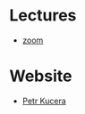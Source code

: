 # Lectures
- [zoom](https://dl1.cuni.cz/course/view.php?id=10131)

# Website
- [Petr Kucera](http://ktiml.mff.cuni.cz/~kucerap/NTIN090/index.php)

